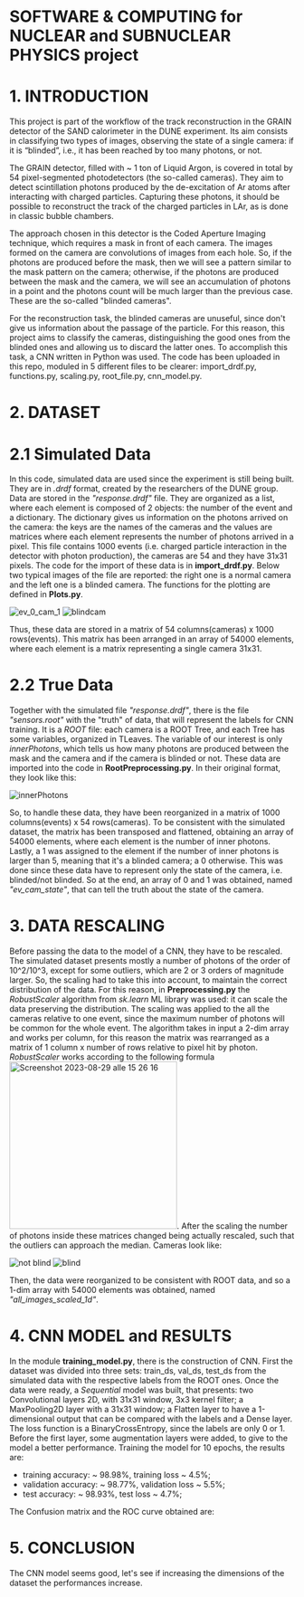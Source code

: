 # SOFTWARE & COMPUTING for NUCLEAR and SUBNUCLEAR PHYSICS project
# 1. INTRODUCTION
This project is part of the workflow of the track reconstruction in the GRAIN detector of the SAND calorimeter in the DUNE experiment. Its aim consists in classifying two types of images, observing the state of a single camera: if it is “blinded”, i.e., it has been reached by too many photons, or not.

The GRAIN detector, filled with ~ 1 ton of Liquid Argon, is covered in total by 54 pixel-segmented photodetectors (the so-called cameras). They aim to detect scintillation photons produced by the de-excitation of Ar atoms after interacting with charged particles. Capturing these photons, it should be possible to reconstruct the track of the charged particles in LAr, as is done in classic bubble chambers.

The approach chosen in this detector is the Coded Aperture Imaging technique, which requires a mask in front of each camera. The images formed on the camera are convolutions of images from each hole. So, if the photons are produced before the mask, then we will see a pattern similar to the mask pattern on the camera; otherwise, if the photons are produced between the mask and the camera, we will see an accumulation of photons in a point and the photons count will be much larger than the previous case. These are the so-called "blinded cameras".

For the reconstruction task, the blinded cameras are unuseful, since don't give us information about the passage of the particle. For this reason, this project aims to classify the cameras, distinguishing the good ones from the blinded ones and allowing us to discard the latter ones. To accomplish this task, a CNN written in Python was used. The code has been uploaded in this repo, moduled in 5 different files to be clearer: import_drdf.py, functions.py, scaling.py, root_file.py, cnn_model.py.

# 2. DATASET
# 2.1 Simulated Data
In this code, simulated data are used since the experiment is still being built. They are in _.drdf_ format, created by the researchers of the DUNE group. Data are stored in the _"response.drdf"_ file. They are organized as a list, where each element is composed of 2 objects: the number of the event and a dictionary. The dictionary gives us information on the photons arrived on the camera: the keys are the names of the cameras and the values are matrices where each element represents the number of photons arrived in a pixel. This file contains 1000 events (i.e. charged particle interaction in the detector with photon production), the cameras are 54 and they have 31x31 pixels. The code for the import of these data is in **import_drdf.py**. 
Below two typical images of the file are reported: the right one is a normal camera and the left one is a blinded camera. The functions for the plotting are defined in **Plots.py**.

![ev_0_cam_1](https://github.com/giacomo-santoni/SC-project/assets/133137485/25a9b943-60e5-4cca-9ec6-d2557ce180a6)                               ![blindcam](https://github.com/giacomo-santoni/SC-project/assets/133137485/eab6400d-084f-4fa2-915d-9771940680f2)

Thus, these data are stored in a matrix of 54 columns(cameras) x 1000 rows(events). This matrix has been arranged in an array of 54000 elements, where each element is a matrix representing a single camera 31x31. 

# 2.2 True Data
Together with the simulated file _"response.drdf"_, there is the file _"sensors.root"_ with the "truth" of data, that will represent the labels for CNN training. It is a _ROOT_ file: each camera is a ROOT Tree, and each Tree has some variables, organized in TLeaves. The variable of our interest is only _innerPhotons_, which tells us how many photons are produced between the mask and the camera and if the camera is blinded or not. These data are imported into the code in **RootPreprocessing.py**. In their original format, they look like this: 

![innerPhotons](https://github.com/giacomo-santoni/SC-project/assets/133137485/1e487172-6256-47aa-b413-8db6b020923e)


So, to handle these data, they have been reorganized in a matrix of 1000 columns(events) x 54 rows(cameras). To be consistent with the simulated dataset, the matrix has been transposed and flattened, obtaining an array of 54000 elements, where each element is the number of inner photons. Lastly, a 1 was assigned to the element if the number of inner photons is larger than 5, meaning that it's a blinded camera; a 0 otherwise. This was done since these data have to represent only the state of the camera, i.e. blinded/not blinded. So at the end, an array of 0 and 1 was obtained, named _"ev_cam_state"_, that can tell the truth about the state of the camera.

# 3. DATA RESCALING
Before passing the data to the model of a CNN, they have to be rescaled. The simulated dataset presents mostly a number of photons of the order of 10^2/10^3, except for some outliers, which are 2 or 3 orders of magnitude larger. So, the scaling had to take this into account, to maintain the correct distribution of the data. For this reason, in **Preprocessing.py** the _RobustScaler_ algorithm from _sk.learn_ ML library was used: it can scale the data preserving the distribution. The scaling was applied to the all the cameras relative to one event, since the maximum number of photons will be common for the whole event. The algorithm takes in input a 2-dim array and works per column, for this reason the matrix was rearranged as a matrix of 1 column x number of rows relative to pixel hit by photon. _RobustScaler_ works according to the following formula <img width="296" alt="Screenshot 2023-08-29 alle 15 26 16" src="https://github.com/giacomo-santoni/SC-project/assets/133137485/4bd36bad-3fe2-426c-8afe-1952f0239f7d">.
After the scaling the number of photons inside these matrices changed being actually rescaled, such that the outliers can approach the median. Cameras look like: 

![not blind](https://github.com/giacomo-santoni/SC-project/assets/133137485/08688fad-36c3-419f-a707-5583e669cd50) ![blind](https://github.com/giacomo-santoni/SC-project/assets/133137485/01bb4192-2e36-485a-81e5-1ca03e8cad1a)

Then, the data were reorganized to be consistent with ROOT data, and so a 1-dim array with 54000 elements was obtained, named _"all_images_scaled_1d"_.

# 4. CNN MODEL and RESULTS
In the module **training_model.py**, there is the construction of CNN. First the dataset was divided into three sets: train_ds, val_ds, test_ds from the simulated data with the respective labels from the ROOT ones.
Once the data were ready, a _Sequential_ model was built, that presents: two Convolutional layers 2D, with 31x31 window, 3x3 kernel filter; a MaxPooling2D layer with a 31x31 window; a Flatten layer to have a 1-dimensional output that can be compared with the labels and a Dense layer. The loss function is a BinaryCrossEntropy, since the labels are only 0 or 1. Before the first layer, some augmentation layers were added, to give to the model a better performance. 
Training the model for 10 epochs, the results are: 
- training accuracy: ~ 98.98%, training loss ~ 4.5%;
- validation accuracy: ~ 98.77%, validation loss ~ 5.5%;
- test accuracy: ~ 98.93%, test loss ~ 4.7%;

The Confusion matrix and the ROC curve obtained are: 


# 5. CONCLUSION
The CNN model seems good, let's see if increasing the dimensions of the dataset the performances increase.

